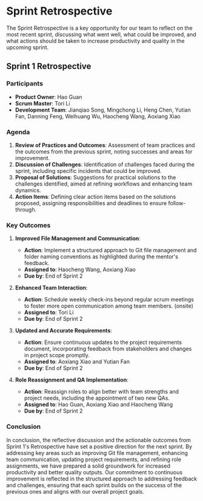 # Sprint Retrospective

The Sprint Retrospective is a key opportunity for our team to reflect on the most recent sprint, discussing what went well, what could be improved, and what actions should be taken to increase productivity and quality in the upcoming sprint.

## Sprint 1 Retrospective

### Participants

- **Product Owner**: Hao Guan
- **Scrum Master**: Tori Li
- **Development Team**: Jianqiao Song, Mingchong Li, Heng Chen, Yutian Fan, Danning Feng, Weihuang Wu, Haocheng Wang, Aoxiang Xiao

### Agenda

1. **Review of Practices and Outcomes**: Assessment of team practices and the outcomes from the previous sprint, noting successes and areas for improvement.
2. **Discussion of Challenges**: Identification of challenges faced during the sprint, including specific incidents that could be improved.
3. **Proposal of Solutions**: Suggestions for practical solutions to the challenges identified, aimed at refining workflows and enhancing team dynamics.
4. **Action Items**: Defining clear action items based on the solutions proposed, assigning responsibilities and deadlines to ensure follow-through.

### Key Outcomes

1. **Improved File Management and Communication**: 
   - **Action**: Implement a structured approach to Git file management and folder naming conventions as highlighted during the mentor's feedback.
   - **Assigned to**: Haocheng Wang, Aoxiang Xiao
   - **Due by**: End of Sprint 2

2. **Enhanced Team Interaction**:
   - **Action**: Schedule weekly check-ins beyond regular scrum meetings to foster more open communication among team members. (onsite)
   - **Assigned to**: Tori Li
   - **Due by**: End of Sprint 2

3. **Updated and Accurate Requirements**:
   - **Action**: Ensure continuous updates to the project requirements document, incorporating feedback from stakeholders and changes in project scope promptly.
   - **Assigned to**: Aoxiang Xiao and Yutian Fan
   - **Due by**: End of Sprint 2

4. **Role Reassignment and QA Implementation**:
   - **Action**: Reassign roles to align better with team strengths and project needs, including the appointment of two new QAs.
   - **Assigned to**: Hao Guan, Aoxiang Xiao and Haocheng Wang
   - **Due by**: End of Sprint 2

### Conclusion

In conclusion, the reflective discussion and the actionable outcomes from Sprint 1's Retrospective have set a positive direction for the next sprint. By addressing key areas such as improving Git file management, enhancing team communication, updating project requirements, and refining role assignments, we have prepared a solid groundwork for increased productivity and better quality outputs. Our commitment to continuous improvement is reflected in the structured approach to addressing feedback and challenges, ensuring that each sprint builds on the success of the previous ones and aligns with our overall project goals.
